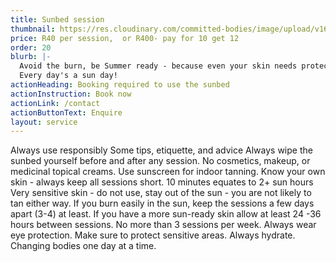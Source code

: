 ```yaml
---
title: Sunbed session
thumbnail: https://res.cloudinary.com/committed-bodies/image/upload/v1665575169/CB_sunbed.png
price: R40 per session,  or R400- pay for 10 get 12
order: 20
blurb: |-
  Avoid the burn, be Summer ready - because even your skin needs protection.
  Every day's a sun day!
actionHeading: Booking required to use the sunbed
actionInstruction: Book now
actionLink: /contact
actionButtonText: Enquire
layout: service
---
```

Always use responsibly 
Some tips, etiquette, and advice
Always wipe the sunbed yourself before and after any session. 
No cosmetics, makeup, or medicinal topical creams.
Use sunscreen for indoor tanning.
Know your own skin - always keep all sessions short.
10 minutes equates to 2+ sun hours
Very sensitive skin  - do not use, stay out of the sun - you are not likely to tan either way.
If you burn easily in the sun, keep the sessions a few days apart (3-4) at least.
If you have a more sun-ready skin allow at least 24 -36 hours between sessions.
No more than 3 sessions per week.
Always wear eye protection.
Make sure to protect sensitive areas.
Always hydrate.
Changing bodies one day at a time.